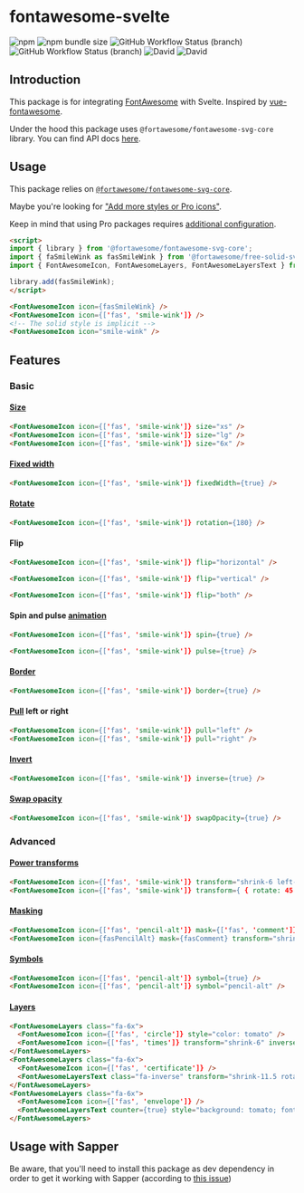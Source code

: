 # fontawesome-svelte

![npm](https://img.shields.io/npm/v/fontawesome-svelte)
![npm bundle size](https://img.shields.io/bundlephobia/min/fontawesome-svelte)
![GitHub Workflow Status (branch)](https://img.shields.io/github/workflow/status/yukipastelcat/svelte-fontawesome/CI/master?label=CI)
![GitHub Workflow Status (branch)](https://img.shields.io/github/workflow/status/yukipastelcat/svelte-fontawesome/CI/develop?label=CI%20%28beta%29)
![David](https://img.shields.io/david/yukipastelcat/svelte-fontawesome)
![David](https://img.shields.io/david/dev/yukipastelcat/svelte-fontawesome)

## Introduction

This package is for integrating [FontAwesome](https://fontawesome.com/) with Svelte.
Inspired by [vue-fontawesome](https://github.com/FortAwesome/vue-fontawesome).

Under the hood this package uses `@fortawesome/fontawesome-svg-core` library. You can find API docs [here](https://fontawesome.com/how-to-use/with-the-api/setup/getting-started).

## Usage

This package relies on [`@fortawesome/fontawesome-svg-core`](https://www.npmjs.com/package/@fortawesome/fontawesome-svg-core).

Maybe you're looking for ["Add more styles or Pro icons"](https://github.com/FortAwesome/vue-fontawesome#add-more-styles-or-pro-icons).

Keep in mind that using Pro packages requires [additional configuration](https://fontawesome.com/how-to-use/on-the-web/setup/using-package-managers).

```html
<script>
import { library } from '@fortawesome/fontawesome-svg-core';
import { faSmileWink as fasSmileWink } from '@fortawesome/free-solid-svg-icons';
import { FontAwesomeIcon, FontAwesomeLayers, FontAwesomeLayersText } from 'fontawesome-svelte';

library.add(fasSmileWink);
</script>

<FontAwesomeIcon icon={fasSmileWink} />
<FontAwesomeIcon icon={['fas', 'smile-wink']} />
<!-- The solid style is implicit -->
<FontAwesomeIcon icon="smile-wink" />
```

## Features

### Basic

#### [Size](https://fontawesome.com/how-to-use/on-the-web/styling/sizing-icons)

```html
<FontAwesomeIcon icon={['fas', 'smile-wink']} size="xs" />
<FontAwesomeIcon icon={['fas', 'smile-wink']} size="lg" />
<FontAwesomeIcon icon={['fas', 'smile-wink']} size="6x" />
```

#### [Fixed width](https://fontawesome.com/how-to-use/on-the-web/styling/fixed-width-icons)

```html
<FontAwesomeIcon icon={['fas', 'smile-wink']} fixedWidth={true} />
```

#### [Rotate](https://fontawesome.com/how-to-use/on-the-web/styling/rotating-icons)

```html
<FontAwesomeIcon icon={['fas', 'smile-wink']} rotation={180} />
```

#### Flip

```html
<FontAwesomeIcon icon={['fas', 'smile-wink']} flip="horizontal" />
```

```html
<FontAwesomeIcon icon={['fas', 'smile-wink']} flip="vertical" />
```

```html
<FontAwesomeIcon icon={['fas', 'smile-wink']} flip="both" />
```

#### Spin and pulse [animation](https://fontawesome.com/how-to-use/on-the-web/styling/animating-icons)

```html
<FontAwesomeIcon icon={['fas', 'smile-wink']} spin={true} />
```

```html
<FontAwesomeIcon icon={['fas', 'smile-wink']} pulse={true} />
```

#### [Border](https://fontawesome.com/how-to-use/on-the-web/styling/bordered-pulled-icons)

```html
<FontAwesomeIcon icon={['fas', 'smile-wink']} border={true} />
```

#### [Pull](https://fontawesome.com/how-to-use/on-the-web/styling/bordered-pulled-icons) left or right

```html
<FontAwesomeIcon icon={['fas', 'smile-wink']} pull="left" />
<FontAwesomeIcon icon={['fas', 'smile-wink']} pull="right" />
```

#### [Invert](https://fontawesome.com/how-to-use/on-the-web/styling/stacking-icons)

```html
<FontAwesomeIcon icon={['fas', 'smile-wink']} inverse={true} />
```

#### [Swap opacity](https://fontawesome.com/how-to-use/on-the-web/styling/duotone-icons#swapping-layers)

```html
<FontAwesomeIcon icon={['fas', 'smile-wink']} swapOpacity={true} />
```

### Advanced

#### [Power transforms](https://fontawesome.com/how-to-use/on-the-web/styling/power-transforms)

```html
<FontAwesomeIcon icon={['fas', 'smile-wink']} transform="shrink-6 left-4" />
<FontAwesomeIcon icon={['fas', 'smile-wink']} transform={ { rotate: 45 } } />
```

#### [Masking](https://fontawesome.com/how-to-use/on-the-web/styling/masking)

```html
<FontAwesomeIcon icon={['fas', 'pencil-alt']} mask={['fas', 'comment']} transform="shrink-10 up-.5" />
<FontAwesomeIcon icon={fasPencilAlt} mask={fasComment} transform="shrink-10 up-.5">
```

#### [Symbols](https://fontawesome.com/how-to-use/on-the-web/advanced/svg-symbols)

```html
<FontAwesomeIcon icon={['fas', 'pencil-alt']} symbol={true} />
<FontAwesomeIcon icon={['fas', 'pencil-alt']} symbol="pencil-alt" />
```

#### [Layers](https://fontawesome.com/how-to-use/on-the-web/styling/layering)

```html
<FontAwesomeLayers class="fa-6x">
  <FontAwesomeIcon icon={['fas', 'circle']} style="color: tomato" />
  <FontAwesomeIcon icon={['fas', 'times']} transform="shrink-6" inverse={true} />
</FontAwesomeLayers>
<FontAwesomeLayers class="fa-6x">
  <FontAwesomeIcon icon={['fas', 'certificate']} />
  <FontAwesomeLayersText class="fa-inverse" transform="shrink-11.5 rotate--30" style="font-weight: 900; font-family: sans-serif;" value="NEW" />
</FontAwesomeLayers>
<FontAwesomeLayers class="fa-6x">
  <FontAwesomeIcon icon={['fas', 'envelope']} />
  <FontAwesomeLayersText counter={true} style="background: tomato; font-family: sans-serif;" value="1,419" />
</FontAwesomeLayers>
```

## Usage with Sapper

Be aware, that you'll need to install this package as dev dependency in order to get it working with Sapper (according to [this issue](https://github.com/rob-balfre/svelte-select/issues/87))

